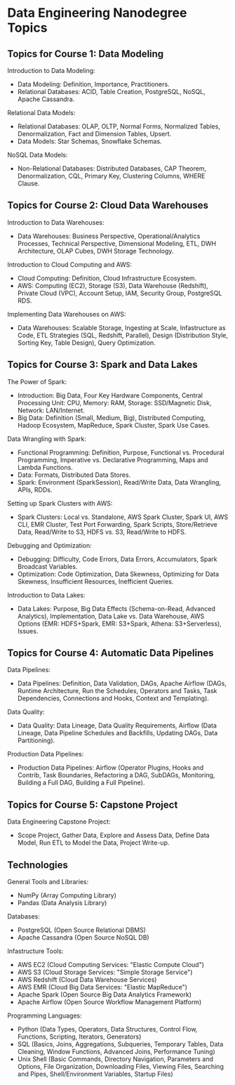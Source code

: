 # Data Engineering Nanodegree Topics

## Topics for Course 1: Data Modeling
Introduction to Data Modeling:
- Data Modeling: Definition, Importance, Practitioners.
- Relational Databases: ACID, Table Creation, PostgreSQL, NoSQL, Apache Cassandra. 

Relational Data Models:
- Relational Databases: OLAP, OLTP, Normal Forms, Normalized Tables, Denormalization, Fact and Dimension Tables, Upsert.
- Data Models: Star Schemas, Snowflake Schemas.

NoSQL Data Models:
- Non-Relational Databases: Distributed Databases, CAP Theorem, Denormalization, CQL, Primary Key, Clustering Columns, WHERE Clause.

## Topics for Course 2: Cloud Data Warehouses
Introduction to Data Warehouses:
- Data Warehouses: Business Perspective, Operational/Analytics Processes, Technical Perspective, Dimensional Modeling, ETL, DWH Architecture, OLAP Cubes, DWH Storage Technology.

Introduction to Cloud Computing and AWS:
- Cloud Computing: Definition, Cloud Infrastructure Ecosystem.
- AWS: Computing (EC2), Storage (S3), Data Warehouse (Redshift), Private Cloud (VPC), Account Setup, IAM, Security Group, PostgreSQL RDS.

Implementing Data Warehouses on AWS:
- Data Warehouses: Scalable Storage, Ingesting at Scale, Infastructure as Code, ETL Strategies (SQL, Redshift, Parallel), Design (Distribution Style, Sorting Key, Table Design), Query Optimization.

## Topics for Course 3: Spark and Data Lakes
The Power of Spark:
- Introduction: Big Data, Four Key Hardware Components, Central Processing Unit: CPU, Memory: RAM, Storage: SSD/Magnetic Disk, Network: LAN/Internet.
- Big Data: Definition (Small, Medium, Big), Distributed Computing, Hadoop Ecosystem, MapReduce, Spark Cluster, Spark Use Cases.

Data Wrangling with Spark:
- Functional Programming: Definition, Purpose, Functional vs. Procedural Programming, Imperative vs. Declarative Programming, Maps and Lambda Functions.
- Data: Formats, Distributed Data Stores.
- Spark: Environment (SparkSession), Read/Write Data, Data Wrangling, APIs, RDDs.

Setting up Spark Clusters with AWS:
- Spark Clusters: Local vs. Standalone, AWS Spark Cluster, Spark UI, AWS CLI, EMR Cluster, Test Port Forwarding, Spark Scripts, Store/Retrieve Data, Read/Write to S3, HDFS vs. S3, Read/Write to HDFS.

Debugging and Optimization:
- Debugging: Difficulty, Code Errors, Data Errors, Accumulators, Spark Broadcast Variables.
- Optimization: Code Optimization, Data Skewness, Optimizing for Data Skewness, Insufficient Resources, Inefficient Queries.

Introduction to Data Lakes:
- Data Lakes: Purpose, Big Data Effects (Schema-on-Read, Advanced Analytics), Implementation, Data Lake vs. Data Warehouse, AWS Options (EMR: HDFS+Spark, EMR: S3+Spark, Athena: S3+Serverless), Issues.

## Topics for Course 4: Automatic Data Pipelines
Data Pipelines:
- Data Pipelines: Definition, Data Validation, DAGs, Apache Airflow (DAGs, Runtime Architecture, Run the Schedules, Operators and Tasks, Task Dependencies, Connections and Hooks, Context and Templating).

Data Quality:
- Data Quality: Data Lineage, Data Quality Requirements, Airflow (Data Lineage, Data Pipeline Schedules and Backfills, Updating DAGs, Data Partitioning).

Production Data Pipelines:
- Production Data Pipelines: Airflow (Operator Plugins, Hooks and Contrib, Task Boundaries, Refactoring a DAG, SubDAGs, Monitoring, Building a Full DAG, Building a Full Pipeline).

## Topics for Course 5: Capstone Project
Data Engineering Capstone Project:
- Scope Project, Gather Data, Explore and Assess Data, Define Data Model, Run ETL to Model the Data, Project Write-up.

## Technologies
General Tools and Libraries:
- NumPy (Array Computing Library)
- Pandas (Data Analysis Library)

Databases:
- PostgreSQL (Open Source Relational DBMS)
- Apache Cassandra (Open Source NoSQL DB)

Infastructure Tools:
- AWS EC2 (Cloud Computing Services: "Elastic Compute Cloud")
- AWS S3 (Cloud Storage Services: "Simple Storage Service")
- AWS Redshift (Cloud Data Warehouse Services)
- AWS EMR (Cloud Big Data Services: "Elastic MapReduce")
- Apache Spark (Open Source Big Data Analytics Framework)
- Apache Airflow (Open Source Workflow Management Platform)

Programming Languages:
- Python (Data Types, Operators, Data Structures, Control Flow, Functions, Scripting, Iterators, Generators)
- SQL (Basics, Joins, Aggregations, Subqueries, Temporary Tables, Data Cleaning, Window Functions, Advanced Joins, Performance Tuning)
- Unix Shell (Basic Commands, Directory Navigation, Parameters and Options, File Organization, Downloading Files, Viewing Files, Searching and Pipes, Shell/Environment Variables, Startup Files)